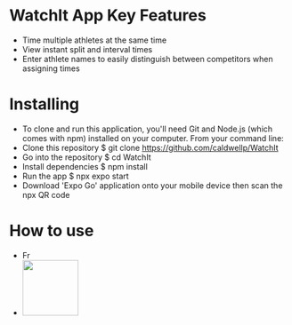 

# WatchIt App Key Features
- Time multiple athletes at the same time
- View instant split and interval times
- Enter athlete names to easily distinguish between competitors when assigning times

# Installing
- To clone and run this application, you'll need Git and Node.js (which comes with npm) installed on your computer. From your command line:
- Clone this repository
$ git clone https://github.com/caldwellp/WatchIt
- Go into the repository
$ cd WatchIt
- Install dependencies
$ npm install
- Run the app
$ npx expo start
- Download 'Expo Go' application onto your mobile device then scan the npx QR code 

# How to use
- Fr
- <img src="![IMG_4495](https://github.com/caldwellp/WatchIt/assets/39379110/30808ee4-9e4c-4bc7-b651-261f66f12dfa)" width="100" height="100"/>
 
